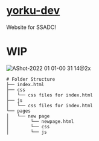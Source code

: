 # [yorku-dev](https://yorku.dev)

Website for SSADC!
# WIP

![AShot-2022 01 01-00 31 14@2x](https://user-images.githubusercontent.com/43297314/147844574-e3747c4d-5878-4091-a956-8ed3a250af18.png)


```
# Folder Structure
├── index.html
├── css
│   └── css files for index.html
├── js
│   └── css files for index.html
└── pages
│   └── new page
│        └── newpage.html
│        └── css
│        └── js
